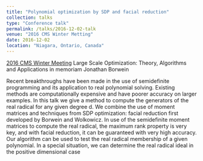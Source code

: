 ```yaml
---
title: "Polynomial optimization by SDP and facial reduction"
collection: talks
type: "Conference talk"
permalink: /talks/2016-12-02-talk
venue: "2016 CMS Winter Metting"
date: 2016-12-02
location: "Niagara, Ontario, Canada"
---
```


[2016 CMS Winter Meeting](https://www2.cms.math.ca/Events/winter16/abs/lso#fw) 
Large Scale Optimization: Theory, Algorithms and Applications in memoriam Jonathan Borwein

Recent breakthroughs have been made in the use of semidefinite programming and its application to real polynomial solving. Existing methods are computationally expensive and have poorer accuracy on larger examples. In this talk we give a method to compute the generators of the real radical for any given degree d. We combine the use of moment matrices and techniques from SDP optimization: facial reduction first developed by Borwein and Wolkowicz. In use of the semidefinite moment matrices to compute the real radical, the maximum rank property is very key, and with facial reduction, it can be guaranteed with very high accuracy. Our algorithm can be used to test the real radical membership of a given polynomial. In a special situation, we can determine the real radical ideal in the positive dimensional case
